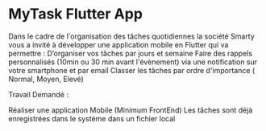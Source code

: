 # MyTask Flutter App
Dans le cadre de l'organisation des tâches quotidiennes la société Smarty vous a invité à développer une application mobile en Flutter qui va permettre : D’organiser vos tâches par jours et semaine Faire des rappels personnalisés (10min ou 30 min avant l'évènement) via une notification sur votre smartphone et par email Classer les tâches par ordre d'importance ( Normal, Moyen, Elevé)

Travail Demandé :

Réaliser une application Mobile (Minimum FrontEnd) Les tâches sont déjà enregistrées dans le système dans un fichier local